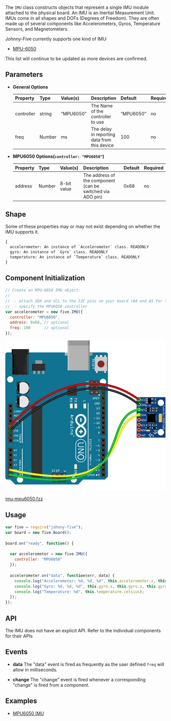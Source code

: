 The `IMU` class constructs objects that represent a single IMU module attached to the physical board.  An IMU is an Inertial Measurement Unit.  IMUs come in all shapes and DOFs (Degrees of Freedom).  They are often made up of several components like Accelerometers, Gyros, Temperature Sensors, and Magnetometers.

Johnny-Five currently supports one kind of IMU:

- [MPU-6050](http://www.invensense.com/mems/gyro/mpu6050.html)

This list will continue to be updated as more devices are confirmed.

## Parameters

- **General Options**

  | Property | Type   | Value(s)  | Description                                  | Default   | Required |
  |---------------|--------|-----------|----------------------------------------------|-----------|----------|
  | controller    | string | “MPU6050” | The Name of the controller to use            | “MPU6050” | no       |
  | freq          | Number | ms        | The delay in reporting data from this device | 100       | no       |

- **MPU6050 Options(`controller: "MPU6050"`)** 

  | Property | Type   | Value(s)    | Description                                                | Default | Required |
  |---------------|--------|-------------|------------------------------------------------------------|---------|----------|
  | address       | Number | 8-bit value | The address of the component (can be switched via ADO pin) | 0x68    | no       |


## Shape 
Some of these properties may or may not exist depending on whether the IMU supports it.

```
{ 
  accelerometer: An instance of `Accelerometer` class. READONLY
  gyro: An instance of `Gyro` class. READONLY
  temperature: An instance of `Temperature` class. READONLY
}
```

## Component Initialization

```js
// Create an MPU-6050 IMU object:
//
//  - attach SDA and SCL to the I2C pins on your board (A4 and A5 for the Uno)
//  - specify the MPU6050 controller
var accelerometer = new five.IMU({
  controller: "MPU6050",
  address: 0x68, // optional
  freq: 100      // optional
});
```


![imu-mpu6050.png](https://raw.githubusercontent.com/rwaldron/johnny-five/master/docs/breadboard/imu-mpu6050.png)   

[imu-mpu6050.fzz](https://github.com/rwaldron/johnny-five/blob/master/docs/breadboard/imu-mpu6050.fzz)

## Usage

```js
var five = require("johnny-five");
var board = new five.Board();

board.on("ready", function() {

  var accelerometer = new five.IMU({
    controller: "MPU6050"
  });

  accelerometer.on("data", function(err, data) {
    console.log("Accelerometer: %d, %d, %d", this.accelerometer.x, this.accelerometer.z, this.accelerometer.z);
    console.log("Gyro: %d, %d, %d", this.gyro.x, this.gyro.z, this.gyro.z);
    console.log("Temperature: %d", this.temperature.celsius);
  });
});
```

## API

The IMU does not have an explicit API.  Refer to the individual components for their APIs

## Events

- **data** The "data" event is fired as frequently as the user defined `freq` will allow in milliseconds.

- **change** The "change" event is fired whenever a corresponding "change" is fired from a component.

<!--remove-start-->

## Examples

- [MPU6050 IMU](https://github.com/rwaldron/johnny-five/blob/master/docs/imu-mpu6050.md)

<!--remove-end-->